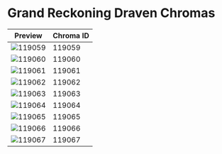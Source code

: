 # Grand Reckoning Draven Chromas

| Preview | Chroma ID |
|---------|-----------|
| ![119059](https://raw.communitydragon.org/latest/plugins/rcp-be-lol-game-data/global/default/v1/champion-chroma-images/119/119059.png) | 119059 |
| ![119060](https://raw.communitydragon.org/latest/plugins/rcp-be-lol-game-data/global/default/v1/champion-chroma-images/119/119060.png) | 119060 |
| ![119061](https://raw.communitydragon.org/latest/plugins/rcp-be-lol-game-data/global/default/v1/champion-chroma-images/119/119061.png) | 119061 |
| ![119062](https://raw.communitydragon.org/latest/plugins/rcp-be-lol-game-data/global/default/v1/champion-chroma-images/119/119062.png) | 119062 |
| ![119063](https://raw.communitydragon.org/latest/plugins/rcp-be-lol-game-data/global/default/v1/champion-chroma-images/119/119063.png) | 119063 |
| ![119064](https://raw.communitydragon.org/latest/plugins/rcp-be-lol-game-data/global/default/v1/champion-chroma-images/119/119064.png) | 119064 |
| ![119065](https://raw.communitydragon.org/latest/plugins/rcp-be-lol-game-data/global/default/v1/champion-chroma-images/119/119065.png) | 119065 |
| ![119066](https://raw.communitydragon.org/latest/plugins/rcp-be-lol-game-data/global/default/v1/champion-chroma-images/119/119066.png) | 119066 |
| ![119067](https://raw.communitydragon.org/latest/plugins/rcp-be-lol-game-data/global/default/v1/champion-chroma-images/119/119067.png) | 119067 |